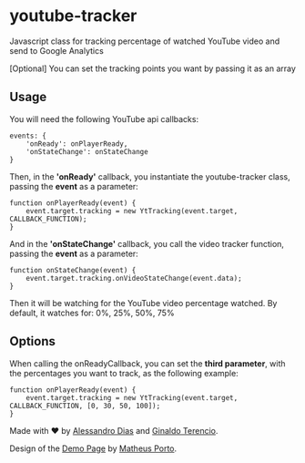 # youtube-tracker

Javascript class for tracking percentage of watched YouTube video and send to Google Analytics

[Optional] You can set the tracking points you want by passing it as an array

## Usage
You will need the following YouTube api callbacks:

```
events: {
    'onReady': onPlayerReady,
    'onStateChange': onStateChange
}
```

Then, in the **'onReady'** callback, you instantiate the youtube-tracker class, passing the **event** as a parameter:
```
function onPlayerReady(event) {
    event.target.tracking = new YtTracking(event.target, CALLBACK_FUNCTION);
}
```

And in the **'onStateChange'** callback, you call the video tracker function, passing the **event** as a parameter:
```
function onStateChange(event) {
    event.target.tracking.onVideoStateChange(event.data);
}
```

Then it will be watching for the YouTube video percentage watched. By default, it watches for: 0%, 25%, 50%, 75%

## Options
When calling the onReadyCallback, you can set the **third parameter**, with the percentages you want to track, as the following example:
```
function onPlayerReady(event) {
    event.target.tracking = new YtTracking(event.target, CALLBACK_FUNCTION, [0, 30, 50, 100]);
}
```

Made with ♥ by [Alessandro Dias](https://www.facebook.com/ale.bruno.dias) and [Ginaldo Terencio](https://github.com/ginaldoterencio).

Design of the [Demo Page](http://alessandrodias.github.io/youtube-tracker) by [Matheus Porto](https://www.facebook.com/matheus.portoo).